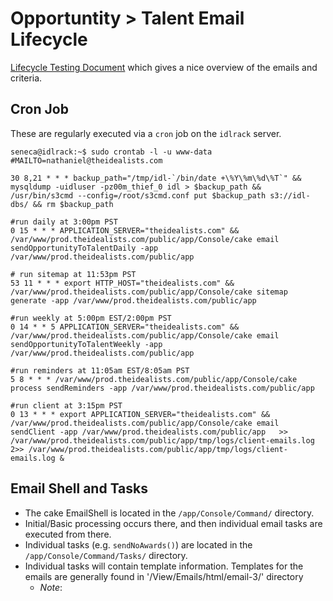 # Opportuntity > Talent Email Lifecycle #

[Lifecycle Testing Document](https://docs.google.com/a/theidealists.com/spreadsheet/ccc?key=0AjVZk7pDeorYdHE4d1lxQ2JxdWdIbU9nMUp2MjF3c0E#gid=1) which gives a nice overview of the emails and criteria.

## Cron Job
These are regularly executed via a `cron` job on the `idlrack` server.

	seneca@idlrack:~$ sudo crontab -l -u www-data
	#MAILTO=nathaniel@theidealists.com

	30 8,21 * * * backup_path="/tmp/idl-`/bin/date +\%Y\%m\%d\%T`" && mysqldump -uidluser -pz00m_thief_0 idl > $backup_path && /usr/bin/s3cmd --config=/root/s3cmd.conf put $backup_path s3://idl-dbs/ && rm $backup_path

	#run daily at 3:00pm PST
	0 15 * * * APPLICATION_SERVER="theidealists.com" && /var/www/prod.theidealists.com/public/app/Console/cake email sendOpportunityToTalentDaily -app /var/www/prod.theidealists.com/public/app

	# run sitemap at 11:53pm PST
	53 11 * * * export HTTP_HOST="theidealists.com" && /var/www/prod.theidealists.com/public/app/Console/cake sitemap generate -app /var/www/prod.theidealists.com/public/app

	#run weekly at 5:00pm EST/2:00pm PST
	0 14 * * 5 APPLICATION_SERVER="theidealists.com" && /var/www/prod.theidealists.com/public/app/Console/cake email sendOpportunityToTalentWeekly -app /var/www/prod.theidealists.com/public/app

	#run reminders at 11:05am EST/8:05am PST
	5 8 * * * /var/www/prod.theidealists.com/public/app/Console/cake process sendReminders -app /var/www/prod.theidealists.com/public/app

	#run client at 3:15pm PST
	0 13 * * * export APPLICATION_SERVER="theidealists.com" && /var/www/prod.theidealists.com/public/app/Console/cake email sendClient -app /var/www/prod.theidealists.com/public/app   >> /var/www/prod.theidealists.com/public/app/tmp/logs/client-emails.log 2>> /var/www/prod.theidealists.com/public/app/tmp/logs/client-emails.log &

## Email Shell and Tasks

* The cake EmailShell is located in the `/app/Console/Command/` directory. 
* Initial/Basic processing occurs there, and then individual email tasks are executed from there. 
* Individual tasks (e.g. `sendNoAwards()`) are located in the `/app/Console/Command/Tasks/` directory.
* Individual tasks will contain template information. Templates for the emails are generally found in '/View/Emails/html/email-3/' directory
	* _Note_:  